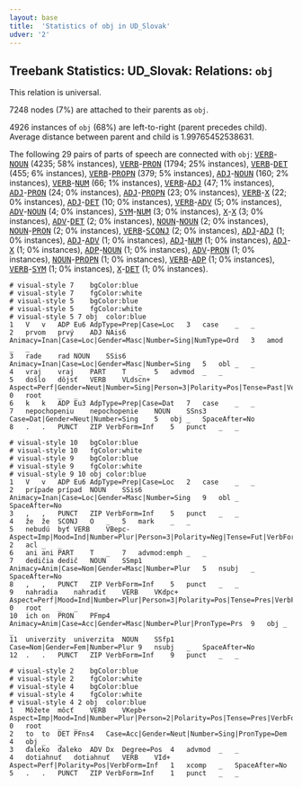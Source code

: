 ```yaml
---
layout: base
title:  'Statistics of obj in UD_Slovak'
udver: '2'
---
```


## Treebank Statistics: UD_Slovak: Relations: `obj`

This relation is universal.

7248 nodes (7%) are attached to their parents as `obj`.

4926 instances of `obj` (68%) are left-to-right (parent precedes child).
Average distance between parent and child is 1.99765452538631.

The following 29 pairs of parts of speech are connected with `obj`: <tt><a href="sk-pos-VERB.html">VERB</a></tt>-<tt><a href="sk-pos-NOUN.html">NOUN</a></tt> (4235; 58% instances), <tt><a href="sk-pos-VERB.html">VERB</a></tt>-<tt><a href="sk-pos-PRON.html">PRON</a></tt> (1794; 25% instances), <tt><a href="sk-pos-VERB.html">VERB</a></tt>-<tt><a href="sk-pos-DET.html">DET</a></tt> (455; 6% instances), <tt><a href="sk-pos-VERB.html">VERB</a></tt>-<tt><a href="sk-pos-PROPN.html">PROPN</a></tt> (379; 5% instances), <tt><a href="sk-pos-ADJ.html">ADJ</a></tt>-<tt><a href="sk-pos-NOUN.html">NOUN</a></tt> (160; 2% instances), <tt><a href="sk-pos-VERB.html">VERB</a></tt>-<tt><a href="sk-pos-NUM.html">NUM</a></tt> (66; 1% instances), <tt><a href="sk-pos-VERB.html">VERB</a></tt>-<tt><a href="sk-pos-ADJ.html">ADJ</a></tt> (47; 1% instances), <tt><a href="sk-pos-ADJ.html">ADJ</a></tt>-<tt><a href="sk-pos-PRON.html">PRON</a></tt> (24; 0% instances), <tt><a href="sk-pos-ADJ.html">ADJ</a></tt>-<tt><a href="sk-pos-PROPN.html">PROPN</a></tt> (23; 0% instances), <tt><a href="sk-pos-VERB.html">VERB</a></tt>-<tt><a href="sk-pos-X.html">X</a></tt> (22; 0% instances), <tt><a href="sk-pos-ADJ.html">ADJ</a></tt>-<tt><a href="sk-pos-DET.html">DET</a></tt> (10; 0% instances), <tt><a href="sk-pos-VERB.html">VERB</a></tt>-<tt><a href="sk-pos-ADV.html">ADV</a></tt> (5; 0% instances), <tt><a href="sk-pos-ADV.html">ADV</a></tt>-<tt><a href="sk-pos-NOUN.html">NOUN</a></tt> (4; 0% instances), <tt><a href="sk-pos-SYM.html">SYM</a></tt>-<tt><a href="sk-pos-NUM.html">NUM</a></tt> (3; 0% instances), <tt><a href="sk-pos-X.html">X</a></tt>-<tt><a href="sk-pos-X.html">X</a></tt> (3; 0% instances), <tt><a href="sk-pos-ADV.html">ADV</a></tt>-<tt><a href="sk-pos-DET.html">DET</a></tt> (2; 0% instances), <tt><a href="sk-pos-NOUN.html">NOUN</a></tt>-<tt><a href="sk-pos-NOUN.html">NOUN</a></tt> (2; 0% instances), <tt><a href="sk-pos-NOUN.html">NOUN</a></tt>-<tt><a href="sk-pos-PRON.html">PRON</a></tt> (2; 0% instances), <tt><a href="sk-pos-VERB.html">VERB</a></tt>-<tt><a href="sk-pos-SCONJ.html">SCONJ</a></tt> (2; 0% instances), <tt><a href="sk-pos-ADJ.html">ADJ</a></tt>-<tt><a href="sk-pos-ADJ.html">ADJ</a></tt> (1; 0% instances), <tt><a href="sk-pos-ADJ.html">ADJ</a></tt>-<tt><a href="sk-pos-ADV.html">ADV</a></tt> (1; 0% instances), <tt><a href="sk-pos-ADJ.html">ADJ</a></tt>-<tt><a href="sk-pos-NUM.html">NUM</a></tt> (1; 0% instances), <tt><a href="sk-pos-ADJ.html">ADJ</a></tt>-<tt><a href="sk-pos-X.html">X</a></tt> (1; 0% instances), <tt><a href="sk-pos-ADP.html">ADP</a></tt>-<tt><a href="sk-pos-NOUN.html">NOUN</a></tt> (1; 0% instances), <tt><a href="sk-pos-ADV.html">ADV</a></tt>-<tt><a href="sk-pos-PRON.html">PRON</a></tt> (1; 0% instances), <tt><a href="sk-pos-NOUN.html">NOUN</a></tt>-<tt><a href="sk-pos-PROPN.html">PROPN</a></tt> (1; 0% instances), <tt><a href="sk-pos-VERB.html">VERB</a></tt>-<tt><a href="sk-pos-ADP.html">ADP</a></tt> (1; 0% instances), <tt><a href="sk-pos-VERB.html">VERB</a></tt>-<tt><a href="sk-pos-SYM.html">SYM</a></tt> (1; 0% instances), <tt><a href="sk-pos-X.html">X</a></tt>-<tt><a href="sk-pos-DET.html">DET</a></tt> (1; 0% instances).


~~~ conllu
# visual-style 7	bgColor:blue
# visual-style 7	fgColor:white
# visual-style 5	bgColor:blue
# visual-style 5	fgColor:white
# visual-style 5 7 obj	color:blue
1	V	v	ADP	Eu6	AdpType=Prep|Case=Loc	3	case	_	_
2	prvom	prvý	ADJ	NAis6	Animacy=Inan|Case=Loc|Gender=Masc|Number=Sing|NumType=Ord	3	amod	_	_
3	rade	rad	NOUN	SSis6	Animacy=Inan|Case=Loc|Gender=Masc|Number=Sing	5	obl	_	_
4	vraj	vraj	PART	T	_	5	advmod	_	_
5	došlo	dôjsť	VERB	VLdscn+	Aspect=Perf|Gender=Neut|Number=Sing|Person=3|Polarity=Pos|Tense=Past|VerbForm=Part	0	root	_	_
6	k	k	ADP	Eu3	AdpType=Prep|Case=Dat	7	case	_	_
7	nepochopeniu	nepochopenie	NOUN	SSns3	Case=Dat|Gender=Neut|Number=Sing	5	obj	_	SpaceAfter=No
8	.	.	PUNCT	ZIP	VerbForm=Inf	5	punct	_	_

~~~


~~~ conllu
# visual-style 10	bgColor:blue
# visual-style 10	fgColor:white
# visual-style 9	bgColor:blue
# visual-style 9	fgColor:white
# visual-style 9 10 obj	color:blue
1	V	v	ADP	Eu6	AdpType=Prep|Case=Loc	2	case	_	_
2	prípade	prípad	NOUN	SSis6	Animacy=Inan|Case=Loc|Gender=Masc|Number=Sing	9	obl	_	SpaceAfter=No
3	,	,	PUNCT	ZIP	VerbForm=Inf	5	punct	_	_
4	že	že	SCONJ	O	_	5	mark	_	_
5	nebudú	byť	VERB	VBepc-	Aspect=Imp|Mood=Ind|Number=Plur|Person=3|Polarity=Neg|Tense=Fut|VerbForm=Fin	2	acl	_	_
6	ani	ani	PART	T	_	7	advmod:emph	_	_
7	dedičia	dedič	NOUN	SSmp1	Animacy=Anim|Case=Nom|Gender=Masc|Number=Plur	5	nsubj	_	SpaceAfter=No
8	,	,	PUNCT	ZIP	VerbForm=Inf	5	punct	_	_
9	nahradia	nahradiť	VERB	VKdpc+	Aspect=Perf|Mood=Ind|Number=Plur|Person=3|Polarity=Pos|Tense=Pres|VerbForm=Fin	0	root	_	_
10	ich	on	PRON	PFmp4	Animacy=Anim|Case=Acc|Gender=Masc|Number=Plur|PronType=Prs	9	obj	_	_
11	univerzity	univerzita	NOUN	SSfp1	Case=Nom|Gender=Fem|Number=Plur	9	nsubj	_	SpaceAfter=No
12	.	.	PUNCT	ZIP	VerbForm=Inf	9	punct	_	_

~~~


~~~ conllu
# visual-style 2	bgColor:blue
# visual-style 2	fgColor:white
# visual-style 4	bgColor:blue
# visual-style 4	fgColor:white
# visual-style 4 2 obj	color:blue
1	Môžete	môcť	VERB	VKepb+	Aspect=Imp|Mood=Ind|Number=Plur|Person=2|Polarity=Pos|Tense=Pres|VerbForm=Fin	0	root	_	_
2	to	to	DET	PFns4	Case=Acc|Gender=Neut|Number=Sing|PronType=Dem	4	obj	_	_
3	ďaleko	ďaleko	ADV	Dx	Degree=Pos	4	advmod	_	_
4	dotiahnuť	dotiahnuť	VERB	VId+	Aspect=Perf|Polarity=Pos|VerbForm=Inf	1	xcomp	_	SpaceAfter=No
5	.	.	PUNCT	ZIP	VerbForm=Inf	1	punct	_	_

~~~


